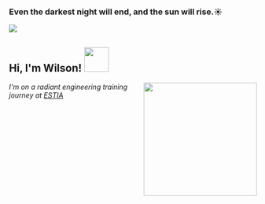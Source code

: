 ### Even the darkest night will end, and the sun will rise.☀️

<img src="https://github.com/Wilsunrise/Wilsunrise/assets/152748586/9a07a07f-82c2-4b8a-a66b-a309e5e980d7">



<h2> Hi, I'm Wilson! <img src="https://github.com/Wilsunrise/Wilsunrise/assets/152748586/f04a3d42-3c4d-408f-aa91-fd50161d5fd8" width="50"></h2>
<img align='right' src="https://media.giphy.com/media/ieyl9zmCjO4b4t6qoY/giphy.gif" width="230">
<p><em>I'm on a radiant engineering training journey at <a href="http://https://www.estia.fr/">ESTIA</a<img src="https://media.giphy.com/media/fYSnHlufseco8Fh93Z/giphy.gif" width="30"></br>

